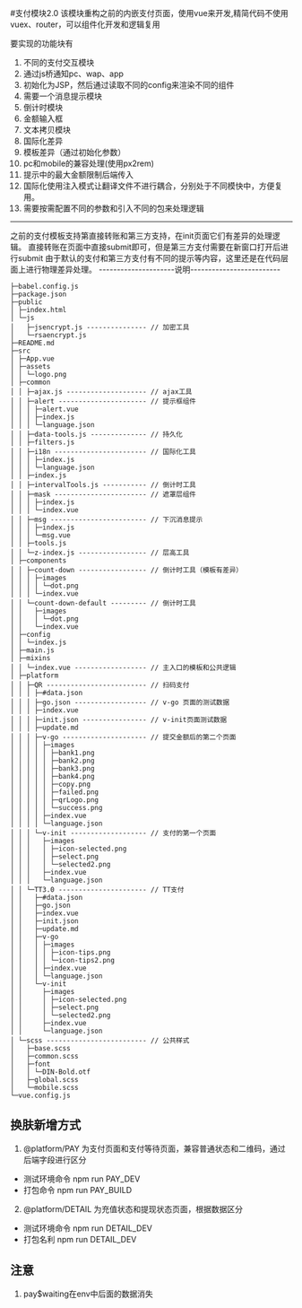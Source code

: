 #支付模块2.0
该模块重构之前的内嵌支付页面，使用vue来开发,精简代码不使用vuex、router，可以组件化开发和逻辑复用

要实现的功能块有
1. 不同的支付交互模块
2. 通过js桥通知pc、wap、app
3. 初始化为JSP，然后通过读取不同的config来渲染不同的组件
4. 需要一个消息提示模块
5. 倒计时模块
6. 金额输入框
7. 文本拷贝模块
8. 国际化差异
9. 模板差异（通过初始化参数）
10. pc和mobile的兼容处理(使用px2rem)
11. 提示中的最大金额限制后端传入
12. 国际化使用注入模式让翻译文件不进行耦合，分别处于不同模快中，方便复用。
13. 需要按需配置不同的参数和引入不同的包来处理逻辑
----------------------------------------------
之前的支付模板支持第直接转账和第三方支持，在init页面它们有差异的处理逻辑。
直接转账在页面中直接submit即可，但是第三方支付需要在新窗口打开后进行submit
由于默认的支付和第三方支付有不同的提示等内容，这里还是在代码层面上进行物理差异处理。
---------------------说明-------------------------
```
├─babel.config.js 
├─package.json 
├─public 
│ ├─index.html 
│ └─js 
│   ├─jsencrypt.js --------------- // 加密工具
│   └─rsaencrypt.js 
├─README.md 
├─src 
│ ├─App.vue 
│ ├─assets 
│ │ └─logo.png 
│ ├─common 
│ │ ├─ajax.js -------------------- // ajax工具
│ │ ├─alert ---------------------- // 提示框组件
│ │ │ ├─alert.vue 
│ │ │ ├─index.js 
│ │ │ └─language.json 
│ │ ├─data-tools.js -------------- // 持久化
│ │ ├─filters.js 
│ │ ├─i18n ----------------------- // 国际化工具
│ │ │ ├─index.js 
│ │ │ └─language.json 
│ │ ├─index.js 
│ │ ├─intervalTools.js ----------- // 倒计时工具
│ │ ├─mask ----------------------- // 遮罩层组件
│ │ │ ├─index.js 
│ │ │ └─index.vue 
│ │ ├─msg ------------------------ // 下沉消息提示
│ │ │ ├─index.js 
│ │ │ └─msg.vue 
│ │ ├─tools.js 
│ │ └─z-index.js ----------------- // 层高工具
│ ├─components 
│ │ ├─count-down ----------------- // 倒计时工具（模板有差异）
│ │ │ ├─images 
│ │ │ │ └─dot.png 
│ │ │ └─index.vue 
│ │ └─count-down-default --------- // 倒计时工具
│ │   ├─images 
│ │   │ └─dot.png 
│ │   └─index.vue 
│ ├─config 
│ │ └─index.js 
│ ├─main.js 
│ ├─mixins 
│ │ └─index.vue ------------------ // 主入口的模板和公共逻辑
│ ├─platform 
│ │ ├─QR ------------------------- // 扫码支付
│ │ │ ├─#data.json 
│ │ │ ├─go.json ------------------ // v-go 页面的测试数据
│ │ │ ├─index.vue 
│ │ │ ├─init.json ---------------- // v-init页面测试数据
│ │ │ ├─update.md 
│ │ │ ├─v-go --------------------- // 提交金额后的第二个页面
│ │ │ │ ├─images 
│ │ │ │ │ ├─bank1.png 
│ │ │ │ │ ├─bank2.png 
│ │ │ │ │ ├─bank3.png 
│ │ │ │ │ ├─bank4.png 
│ │ │ │ │ ├─copy.png 
│ │ │ │ │ ├─failed.png 
│ │ │ │ │ ├─qrLogo.png 
│ │ │ │ │ └─success.png 
│ │ │ │ ├─index.vue 
│ │ │ │ └─language.json 
│ │ │ └─v-init ------------------- // 支付的第一个页面
│ │ │   ├─images 
│ │ │   │ ├─icon-selected.png 
│ │ │   │ ├─select.png 
│ │ │   │ └─selected2.png 
│ │ │   ├─index.vue 
│ │ │   └─language.json 
│ │ └─TT3.0 ---------------------- // TT支付
│ │   ├─#data.json 
│ │   ├─go.json 
│ │   ├─index.vue 
│ │   ├─init.json 
│ │   ├─update.md 
│ │   ├─v-go 
│ │   │ ├─images 
│ │   │ │ ├─icon-tips.png 
│ │   │ │ └─icon-tips2.png 
│ │   │ ├─index.vue 
│ │   │ └─language.json 
│ │   └─v-init 
│ │     ├─images 
│ │     │ ├─icon-selected.png 
│ │     │ ├─select.png 
│ │     │ └─selected2.png 
│ │     ├─index.vue 
│ │     └─language.json 
│ └─scss ------------------------- // 公共样式
│   ├─base.scss 
│   ├─common.scss 
│   ├─font 
│   │ └─DIN-Bold.otf 
│   ├─global.scss 
│   └─mobile.scss 
└─vue.config.js 
 ```
## 换肤新增方式
1. @platform/PAY 为支付页面和支付等待页面，兼容普通状态和二维码，通过后端字段进行区分
- 测试环境命令 npm run PAY_DEV
- 打包命令 npm run PAY_BUILD
2. @platform/DETAIL 为充值状态和提现状态页面，根据数据区分
- 测试环境命令 npm run DETAIL_DEV
- 打包名利 npm run DETAIL_DEV

## 注意
1. pay$waiting在env中后面的数据消失
